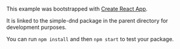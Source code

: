 This example was bootstrapped with [Create React App](https://github.com/facebook/create-react-app).

It is linked to the simple-dnd package in the parent directory for development purposes.

You can run `npm install` and then `npm start` to test your package.
